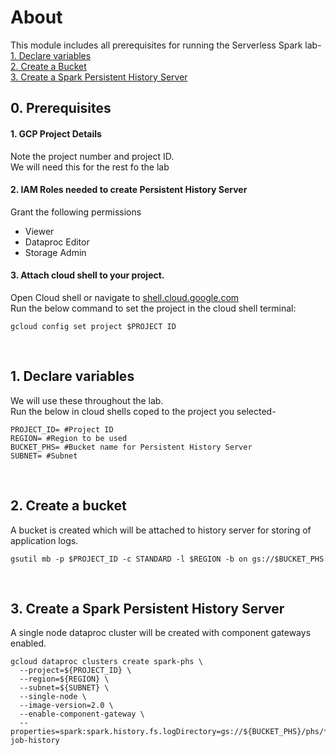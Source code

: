 # About

This module includes all prerequisites for running the Serverless Spark lab-<br>
[1. Declare variables](02-persistent-history-server.md#1-declare-variables)<br>
[2. Create a Bucket](02-persistent-history-server.md#2-create-a-bucket)<br>
[3. Create a Spark Persistent History Server](02-persistent-history-server.md#3-create-a-spark-persistent-history-server)<br>

                                   
## 0. Prerequisites 

#### 1. GCP Project Details
Note the project number and project ID. <br>
We will need this for the rest fo the lab

#### 2. IAM Roles needed to create Persistent History Server
Grant the following permissions
- Viewer
- Dataproc Editor
- Storage Admin
                                

#### 3. Attach cloud shell to your project.
Open Cloud shell or navigate to [shell.cloud.google.com](https://shell.cloud.google.com) <br>
Run the below command to set the project in the cloud shell terminal:
```
gcloud config set project $PROJECT ID

```

<br>

## 1. Declare variables 

We will use these throughout the lab. <br>
Run the below in cloud shells coped to the project you selected-

```
PROJECT_ID= #Project ID
REGION= #Region to be used
BUCKET_PHS= #Bucket name for Persistent History Server
SUBNET= #Subnet

```

<br>

## 2. Create a bucket

A bucket is created which will be attached to history server for storing of application logs.

```
gsutil mb -p $PROJECT_ID -c STANDARD -l $REGION -b on gs://$BUCKET_PHS
```

<br>

## 3. Create a Spark Persistent History Server

A single node dataproc cluster will be created with component gateways enabled.

```
gcloud dataproc clusters create spark-phs \
  --project=${PROJECT_ID} \
  --region=${REGION} \
  --subnet=${SUBNET} \
  --single-node \
  --image-version=2.0 \
  --enable-component-gateway \
  --properties=spark:spark.history.fs.logDirectory=gs://${BUCKET_PHS}/phs/*/spark-job-history
```
